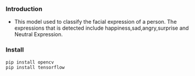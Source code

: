 ### Introduction
- This model used to classify the facial expression of a person. The expressions that is detected include happiness,sad,angry,surprise and Neutral Expression.
### Install
```
pip install opencv
pip install tensorflow
```

